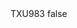 <?xml version="1.0" encoding="UTF-8"?>
<CustomMetadata xmlns="http://soap.sforce.com/2006/04/metadata">
    <label>TXU983</label>
    <protected>false</protected>
</CustomMetadata>
